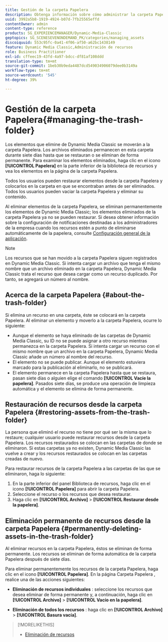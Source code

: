 ```yaml
---
title: Gestión de la carpeta Papelera
description: Obtenga información sobre cómo administrar la carpeta Papelera.
uuid: 3992a5b8-1919-4924-b07d-7fb25565effd
contentOwner: admin
content-type: reference
products: SG_EXPERIENCEMANAGER/Dynamic-Media-Classic
geptopics: SG_SCENESEVENONDEMAND_PK/categories/managing_assets
discoiquuid: 553c95fc-0a41-4f06-af50-a62bc1438149
feature: Dynamic Media Classic,Administración de recursos
role: Business Practitioner
exl-id: cffeec19-43fd-4a97-bdcc-df81af108ddd
translation-type: tm+mt
source-git-commit: 1beb30b9eda4487dcd549034906079dee0b3149a
workflow-type: tm+mt
source-wordcount: '545'
ht-degree: 39%

---
```


# Gestión de la carpeta Papelera{#managing-the-trash-folder}

Los elementos que elimine de Dynamic Media Classic se moverán a la carpeta Papelera. Los archivos eliminados permanecen en esta carpeta durante siete días hasta que se restauran o se eliminan de forma permanente. Para examinar los elementos eliminados, haga clic en el icono **[!UICONTROL Papelera]** en la parte inferior de la biblioteca de recursos y vea los elementos en la página de la carpeta Papelera.

Todos los usuarios pueden restaurar elementos desde la carpeta Papelera y colocarlos en la carpeta en que se encontraban antes de ser eliminados. Todos los usuarios pueden vaciar la carpeta Papelera y eliminar su contenido.

Al eliminar elementos de la carpeta Papelera, se eliminan permanentemente los elementos de Dynamic Media Classic; los elementos eliminados de la carpeta Papelera ya no se pueden restaurar. Si desea obtener información sobre la configuración de notificaciones destinadas a los administradores de la empresa cuando los recursos estén a punto de eliminarse automáticamente de la papelera, consulte [Configuración general de la aplicación](application-setup.md#general_settings).

>[!NOTE]
>
>Los recursos que se han movido a la carpeta Papelera siguen registrados en Dynamic Media Classic. Si intenta cargar un archivo que tenga el mismo nombre que un archivo eliminado en la carpeta Papelera, Dynamic Media Classic trata el recurso que desea cargar como un recurso duplicado. Por tanto, se agregará un número al nombre.

## Acerca de la carpeta Papelera {#about-the-trash-folder}

Si elimina un recurso en una carpeta, éste se colocará en la carpeta Papelera. Al eliminar un elemento y moverlo a la carpeta Papelera, ocurre lo siguiente:

* Aunque el elemento se haya eliminado de las carpetas de Dynamic Media Classic, su ID no se puede asignar a otro recurso mientras permanezca en la carpeta Papelera. Si intenta cargar un recurso con el mismo nombre que un archivo en la carpeta Papelera, Dynamic Media Classic añade un número al nombre del recurso.
* El elemento no se puede publicar. Aunque el elemento estuviera marcado para la publicación al eliminarlo, no se publicará.
* El elemento permanece en la carpeta Papelera hasta que se restaura, pasan siete días o alguien elige el comando **[!UICONTROL Vacíe la papelera]**. Pasados siete días, se produce una operación de limpieza automática y el elemento se elimina de forma permanente.

## Restauración de recursos desde la carpeta Papelera  {#restoring-assets-from-the-trash-folder}

La persona que eliminó el recurso no tiene por qué ser la misma que lo restaure; cualquier usuario puede restaurar recursos desde la carpeta Papelera. Los recursos restaurados se colocan en las carpetas de donde se eliminaron. Si estas carpetas ya no existen, Dynamic Media Classic las vuelve a crear y los recursos restaurados se colocan en las carpetas creadas de nuevo.

Para restaurar recursos de la carpeta Papelera a las carpetas de las que se eliminaron, haga lo siguiente:

1. En la parte inferior del panel Biblioteca de recursos, haga clic en el icono **[!UICONTROL Papelera]** para abrir la carpeta Papelera.
1. Seleccione el recurso o los recursos que desea restaurar.
1. Haga clic en **[!UICONTROL Archivo]** > **[!UICONTROL Restaurar desde la papelera]**.

## Eliminación permanente de recursos desde la carpeta Papelera {#permanently-deleting-assets-in-the-trash-folder}

Al eliminar recursos en la carpeta Papelera, éstos se eliminan de forma permanente. Los recursos se eliminan de forma automática de la carpeta Papelera después de siete días.

Para eliminar permanentemente los recursos de la carpeta Papelera, haga clic en el icono **[!UICONTROL Papelera]**. En la página Carpeta Papelera , realice una de las acciones siguientes:

* **Eliminación de recursos individuales** : seleccione los recursos que desea eliminar de forma permanente y, a continuación, haga clic en  **[!UICONTROL Archivo]**  >  **[!UICONTROL Vacío en la papelera]**.

* **Eliminación de todos los recursos** : haga clic en  **[!UICONTROL Archivo]**  >  **[!UICONTROL Basura vacía]**.

>[!MORELIKETHIS]
>
>* [Eliminación de recursos](moving-renaming-deleting-assets.md#delete_assets)

